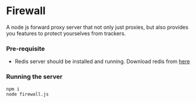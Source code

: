 # Firewall
A node js forward proxy server that not only just proxies, but also provides you features to protect yourselves from trackers.

### Pre-requisite
 - Redis server should be installed and running. Download redis from [here](http://redis.io/download)

### Running the server
    npm i
    node firewall.js
